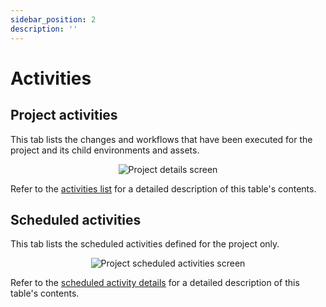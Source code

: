 ```yaml
---
sidebar_position: 2
description: ''
---
```


# Activities

## Project activities

This tab lists the changes and workflows that have been executed for the project and its child environments and assets.

<p align='center'>
  <img alt='Project details screen' src={require('!url-loader!../images/project-details.png').default} className='image-border'/>
</p>

Refer to the [activities list](/getting-started/familiarisation/gui/activity.md#understanding-the-activity-screen) for a detailed description of this table's contents.

## Scheduled activities

This tab lists the scheduled activities defined for the project only.

<p align='center'>
  <img alt='Project scheduled activities screen' src={require('!url-loader!../images/project-scheduled-activities.png').default} className='image-border'/>
</p>

Refer to the [scheduled activity details](/getting-started/familiarisation/gui/scheduled_activities.md#scheduled-activity-details) for a detailed description of this table's contents.
